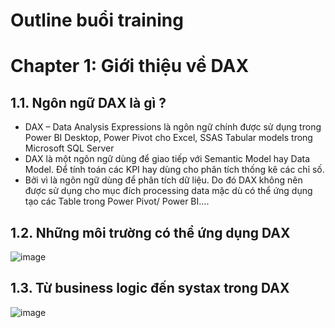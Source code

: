 # Outline buổi training
# Chapter 1: Giới thiệu về DAX
## 1.1. Ngôn ngữ DAX là gì ?
- DAX – Data Analysis Expressions là ngôn ngữ chính được sử dụng trong Power BI Desktop, Power Pivot cho Excel, SSAS Tabular models trong Microsoft SQL Server
- DAX là một ngôn ngữ dùng để giao tiếp với Semantic Model hay Data Model. Để tính toán các KPI hay dùng cho phân tích thống kê các chỉ số.
- Bởi vì là ngôn ngữ dùng để phân tích dữ liệu. Do đó DAX không nên được sử dụng cho mục đích processing data mặc dù có thể ứng dụng tạo các Table trong Power Pivot/ Power BI….


## 1.2. Những môi trường có thể ứng dụng DAX
![image](https://github.com/hoanghce/Training_DKSH/assets/87324837/e4d3f8e4-96fd-4333-af04-0f208371d359)

## 1.3. Từ business logic đến systax trong DAX 
![image](https://github.com/hoanghce/Training_DKSH/assets/87324837/0755ada6-1266-439a-85bc-2c97f4a5cbfa)




